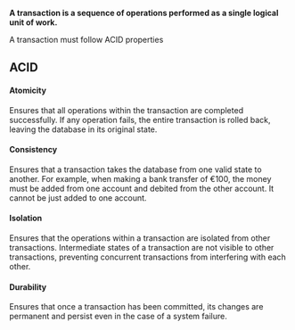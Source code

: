 **A transaction is a sequence of operations performed as a single logical unit of work.**

A transaction must follow ACID properties 
## ACID

#### Atomicity
Ensures that all operations within the transaction are completed successfully. If any operation fails, the entire transaction is rolled back, leaving the database in its original state.
#### Consistency
Ensures that a transaction takes the database from one valid state to another. For example, when making a bank transfer of €100, the money must be added from one account and debited from the other account. It cannot be just added to one account.
#### Isolation
Ensures that the operations within a transaction are isolated from other transactions. Intermediate states of a transaction are not visible to other transactions, preventing concurrent transactions from interfering with each other.
#### Durability
Ensures that once a transaction has been committed, its changes are permanent and persist even in the case of a system failure.